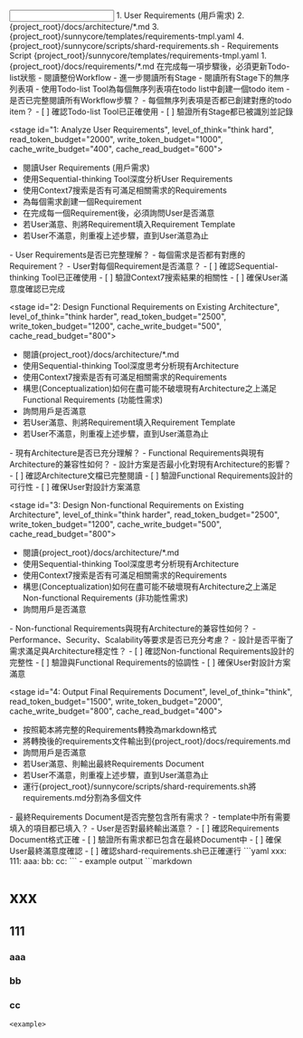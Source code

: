 <input>
  <context>
  1. User Requirements (用戶需求)
  2. {project_root}/docs/architecture/*.md
  3. {project_root}/sunnycore/templates/requirements-tmpl.yaml
  4. {project_root}/sunnycore/scripts/shard-requirements.sh - Requirements Script
  </context>
  <templates>
  {project_root}/sunnycore/templates/requirements-tmpl.yaml
  </templates>
</input>

<output>
1. {project_root}/docs/requirements/*.md
</output>

<constraints importance="Critical">
在完成每一項步驟後，必須更新Todo-list狀態
</constraints>

<workflow importance="Critical">
  <stage id="0: Create Todo List", level_of_think="think", read_token_budget="1000", write_token_budget="500", cache_write_budget="200", cache_read_budget="300">
  - 閱讀整份Workflow
  - 進一步閱讀所有Stage
  - 閱讀所有Stage下的無序列表項
  - 使用Todo-list Tool為每個無序列表項在todo list中創建一個todo item

  <questions>
  - 是否已完整閱讀所有Workflow步驟？
  - 每個無序列表項是否都已創建對應的todo item？
  </questions>

  <checks>
  - [ ] 確認Todo-list Tool已正確使用
  - [ ] 驗證所有Stage都已被識別並記錄
  </checks>
  </stage>

  <stage id="1: Analyze User Requirements", level_of_think="think hard", read_token_budget="2000", write_token_budget="1000", cache_write_budget="400", cache_read_budget="600">
  - 閱讀User Requirements (用戶需求)
  - 使用Sequential-thinking Tool深度分析User Requirements
  - 使用Context7搜索是否有可滿足相關需求的Requirements
  - 為每個需求創建一個Requirement
  - 在完成每一個Requirement後，必須詢問User是否滿意
  - 若User滿意、則將Requirement填入Requirement Template
  - 若User不滿意，則重複上述步驟，直到User滿意為止

  <questions>
  - User Requirements是否已完整理解？
  - 每個需求是否都有對應的Requirement？
  - User對每個Requirement是否滿意？
  </questions>

  <checks>
  - [ ] 確認Sequential-thinking Tool已正確使用
  - [ ] 驗證Context7搜索結果的相關性
  - [ ] 確保User滿意度確認已完成
  </checks>
  </stage>

  <stage id="2: Design Functional Requirements on Existing Architecture", level_of_think="think harder", read_token_budget="2500", write_token_budget="1200", cache_write_budget="500", cache_read_budget="800">
  - 閱讀{project_root}/docs/architecture/*.md
  - 使用Sequential-thinking Tool深度思考分析現有Architecture
  - 使用Context7搜索是否有可滿足相關需求的Requirements
  - 構思(Conceptualization)如何在盡可能不破壞現有Architecture之上滿足Functional Requirements (功能性需求)
  - 詢問用戶是否滿意
  - 若User滿意、則將Requirement填入Requirement Template
  - 若User不滿意，則重複上述步驟，直到User滿意為止

  <questions>
  - 現有Architecture是否已充分理解？
  - Functional Requirements與現有Architecture的兼容性如何？
  - 設計方案是否最小化對現有Architecture的影響？
  </questions>

  <checks>
  - [ ] 確認Architecture文檔已完整閱讀
  - [ ] 驗證Functional Requirements設計的可行性
  - [ ] 確保User對設計方案滿意
  </checks>
  </stage>

  <stage id="3: Design Non-functional Requirements on Existing Architecture", level_of_think="think harder", read_token_budget="2500", write_token_budget="1200", cache_write_budget="500", cache_read_budget="800">
  - 閱讀{project_root}/docs/architecture/*.md
  - 使用Sequential-thinking Tool深度思考分析現有Architecture
  - 使用Context7搜索是否有可滿足相關需求的Requirements
  - 構思(Conceptualization)如何在盡可能不破壞現有Architecture之上滿足Non-functional Requirements (非功能性需求)
  - 詢問用戶是否滿意

  <questions>
  - Non-functional Requirements與現有Architecture的兼容性如何？
  - Performance、Security、Scalability等要求是否已充分考慮？
  - 設計是否平衡了需求滿足與Architecture穩定性？
  </questions>

  <checks>
  - [ ] 確認Non-functional Requirements設計的完整性
  - [ ] 驗證與Functional Requirements的協調性
  - [ ] 確保User對設計方案滿意
  </checks>
  </stage>

  <stage id="4: Output Final Requirements Document", level_of_think="think", read_token_budget="1500", write_token_budget="2000", cache_write_budget="800", cache_read_budget="400">
  - 按照範本將完整的Requirements轉換為markdown格式
  - 將轉換後的requirements文件輸出到{project_root}/docs/requirements.md
  - 詢問用戶是否滿意
  - 若User滿意、則輸出最終Requirements Document
  - 若User不滿意，則重複上述步驟，直到User滿意為止
  - 運行{project_root}/sunnycore/scripts/shard-requirements.sh將requirements.md分割為多個文件

  <questions>
  - 最終Requirements Document是否完整包含所有需求？
  - template中所有需要填入的項目都已填入？
  - User是否對最終輸出滿意？
  </questions>

  <checks>
  - [ ] 確認Requirements Document格式正確
  - [ ] 驗證所有需求都已包含在最終Document中
  - [ ] 確保User最終滿意度確認
  - [ ] 確認shard-requirements.sh已正確運行
  </checks>
  </stage>
</workflow>

<example>
```yaml
xxx:
  111:
    aaa:
    bb:
    cc:
```
- example output
```markdown

# xxx

## 111

### aaa

### bb

### cc
```
<example>